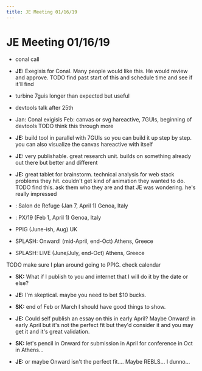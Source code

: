 ```yaml
---
title: JE Meeting 01/16/19
---
```


# JE Meeting 01/16/19

- conal call

- **JE:** Exegisis for Conal. Many people would like this. He would review and approve. TODO find past start of this and schedule time and see if it'll find

- turbine 7guis longer than expected but useful
- devtools talk after 25th

- Jan: Conal exigisis
Feb: canvas or svg hareactive, 7GUIs, beginning of devtools
TODO think this through more

- **JE:** build tool in parallel with 7GUIs so you can build it up step by step. you can also visualize the canvas hareactive with itself
- **JE:** very publishable. great research unit. builds on something already out there but better and different

- **JE:** great tablet for brainstorm. technical analysis for web stack problems they hit. couldn't get kind of animation they wanted to do. TODO find this. ask them who they are and that JE was wondering. he's really impressed 

- <Programming>: Salon de Refuge (Jan 7, April 1) Genoa, Italy
- <Programming>: PX/19 (Feb 1, April 1) Genoa, Italy
- PPIG (June-ish, Aug) UK
- SPLASH: Onward! (mid-April, end-Oct) Athens, Greece
- SPLASH: LIVE (June/July, end-Oct) Athens, Greece

TODO make sure I plan around going to PPIG. check calendar

- **SK:** What if I publish to you and internet that I will do it by the date or else?

- **JE:** I'm skeptical. maybe you need to bet $10 bucks.

- **SK:** end of Feb or March I should have good things to show. 

- **JE:** Could self publish an essay on this in early April? Maybe Onward! in early April but it's not the perfect fit but they'd consider it and you may get it and it's great validation. 

- **SK:** let's pencil in Onward for submission in April for conference in Oct in Athens...

- **JE:** or maybe Onward isn't the perfect fit.... Maybe REBLS... I dunno...
